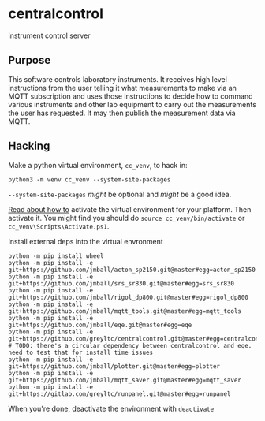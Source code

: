 # centralcontrol
instrument control server

## Purpose
This software controls laboratory instruments. It receives high level instructions from the user telling it what measurements to make via an MQTT subscription and uses those instructions to decide how to command various instruments and other lab equipment to carry out the measurements the user has requested. It may then publish the measurement data via MQTT.

## Hacking
Make a python virtual environment, `cc_venv`, to hack in:  
```
python3 -m venv cc_venv --system-site-packages
```
`--system-site-packages` _might_ be optional and _might_ be a good idea.

[Read about how to](https://docs.python.org/3/library/venv.html#creating-virtual-environments) activate the virtual environment for your platform. Then activate it. You might find you should do `source cc_venv/bin/activate` or `cc_venv\Scripts\Activate.ps1`.

Install external deps into the virtual envronment
```
python -m pip install wheel
python -m pip install -e git+https://github.com/jmball/acton_sp2150.git@master#egg=acton_sp2150
python -m pip install -e git+https://github.com/jmball/srs_sr830.git@master#egg=srs_sr830
python -m pip install -e git+https://github.com/jmball/rigol_dp800.git@master#egg=rigol_dp800
python -m pip install -e git+https://github.com/jmball/mqtt_tools.git@master#egg=mqtt_tools
python -m pip install -e git+https://github.com/jmball/eqe.git@master#egg=eqe
python -m pip install -e git+https://github.com/greyltc/centralcontrol.git@master#egg=centralcontrol
# TODO: there's a circular dependency between centralcontrol and eqe. need to test that for install time issues
python -m pip install -e git+https://github.com/jmball/plotter.git@master#egg=plotter
python -m pip install -e git+https://github.com/jmball/mqtt_saver.git@master#egg=mqtt_saver
python -m pip install -e git+https://gitlab.com/greyltc/runpanel.git@master#egg=runpanel
```

When you're done, deactivate the environment with `deactivate`
